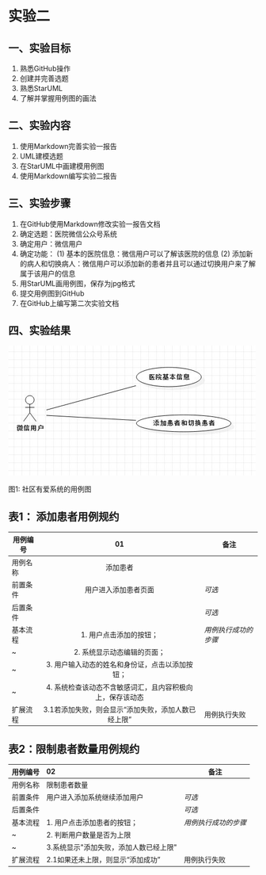 # 实验二

## 一、实验目标

1. 熟悉GitHub操作
2. 创建并完善选题
3. 熟悉StarUML
4. 了解并掌握用例图的画法

## 二、实验内容

1. 使用Markdown完善实验一报告
2. UML建模选题
3. 在StarUML中画建模用例图
4. 使用Markdown编写实验二报告

## 三、实验步骤

1. 在GitHub使用Markdown修改实验一报告文档
2. 确定选题：医院微信公众号系统
3. 确定用户：微信用户
4. 确定功能：
(1) 基本的医院信息：微信用户可以了解该医院的信息
(2) 添加新的病人和切换病人：微信用户可以添加新的患者并且可以通过切换用户来了解属于该用户的信息
5. 用StarUML画用例图，保存为jpg格式
6. 提交用例图到GitHub
7. 在GitHub上编写第二次实验文档

## 四、实验结果

![实验二用例图](./model2.jpg)

图1: 社区有爱系统的用例图


## 表1： 添加患者用例规约

| 用例编号 |                            01                             | 备注                 |
| -------- | :-------------------------------------------------------: | -------------------- |
| 用例名称 |                         添加患者                          |                      |
| 前置条件 |                   用户进入添加患者页面                    | *可选*               |
| 后置条件 |                                                           | *可选*               |
| 基本流程 |                  1. 用户点击添加的按钮；                  | *用例执行成功的步骤* |
| ~        |                2. 系统显示动态编辑的页面；                |                      |
| ~        |      3. 用户输入动态的姓名和身份证，点击以添加按钮；      |                      |
| ~        | 4. 系统检查该动态不含敏感词汇，且内容积极向上，保存该动态 |                      |
| 扩展流程 |    3.1若添加失败，则会显示“添加失败，添加人数已经上限”    | 用例执行失败         |

## 表2：限制患者数量用例规约

| 用例编号 | 02                                     | 备注                 |
| -------- | :------------------------------------- | -------------------- |
| 用例名称 | 限制患者数量                           |                      |
| 前置条件 | 用户进入添加系统继续添加用户           | *可选*               |
| 后置条件 |                                        | *可选*               |
| 基本流程 | 1. 用户点击添加患者的按钮；            | *用例执行成功的步骤* |
| ~        | 2. 判断用户数量是否为上限              |                      |
| ~        | 3.系统显示"添加失败，添加人数已经上限" |                      |
| 扩展流程 | 2.1如果还未上限，则显示“添加成功”      | 用例执行失败         |